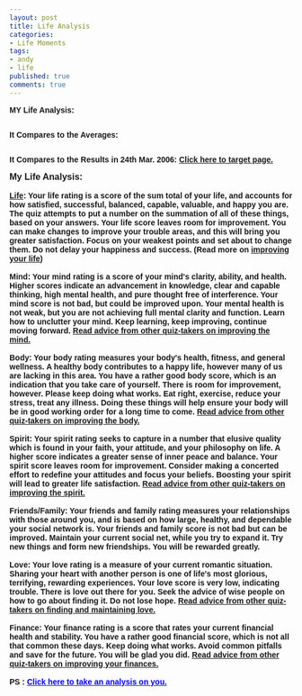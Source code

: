 ```yaml
---
layout: post
title: Life Analysis
categories:
- Life Moments
tags:
- andy
- life
published: true
comments: true
---
```

<p><p><strong><font face="Arial">MY Life Analysis:</font></strong></p>
<p><img style="DISPLAY: block; MARGIN: 0px auto 10px; TEXT-ALIGN: center" alt="" src="http://121.img.pp.sohu.com/images/blog/2007/12/24/15/29/117a7ab26d6.jpg" border="0" /><strong><font face="Arial" /></strong></p>
<p><font face="Arial"><strong>It Compares to the Averages:</strong></font></p>
<p><strong><font face="Arial"><img style="DISPLAY: block; MARGIN: 0px auto 10px; TEXT-ALIGN: center" alt="" src="http://121.img.pp.sohu.com/images/blog/2007/12/24/16/1/117a7ad73fb.jpg" border="0" /></font></strong></p>
<p><font face="Arial"><strong>It Compares to the Results in 24th Mar. 2006: <a href="http://yorzi.blogdriver.com/yorzi/1157456.html" target="_blank"><font face="Arial"><strong>Click here to target page.</strong></font></a></strong></font></p>
<p><font face="Arial"><strong><b style="FONT-SIZE: 16px">My Life Analysis:</b><br /><br /><b><a href="http://www.monkeyquiz.com/life/advice-life.html">Life</a>:</b> Your life rating is a score of the sum total of your life, and accounts for how satisfied, successful, balanced, capable, valuable, and happy you are. The quiz attempts to put a number on the summation of all of these things, based on your answers. Your life score leaves room for improvement. You can make changes to improve your trouble areas, and this will bring you greater satisfaction. Focus on your weakest points and set about to change them. Do not delay your happiness and success. (Read more on <a href="http://www.monkeyquiz.com/life/life.html">improving your life</a>) <br /><br /><b>Mind:</b> Your mind rating is a score of your mind's clarity, ability, and health. Higher scores indicate an advancement in knowledge, clear and capable thinking, high mental health, and pure thought free of interference. Your mind score is not bad, but could be improved upon. Your mental health is not weak, but you are not achieving full mental clarity and function. Learn how to unclutter your mind. Keep learning, keep improving, continue moving forward. <a href="http://www.monkeyquiz.com/life/advice-mind.html">Read advice from other quiz-takers on improving the mind.</a> <br /><br /><b>Body:</b> Your body rating measures your body's health, fitness, and general wellness. A healthy body contributes to a happy life, however many of us are lacking in this area. You have a rather good body score, which is an indication that you take care of yourself. There is room for improvement, however. Please keep doing what works. Eat right, exercise, reduce your stress, treat any illness. Doing these things will help ensure your body will be in good working order for a long time to come. <a href="http://www.monkeyquiz.com/life/advice-body.html">Read advice from other quiz-takers on improving the body.</a> <br /><br /><b>Spirit:</b> Your spirit rating seeks to capture in a number that elusive quality which is found in your faith, your attitude, and your philosophy on life. A higher score indicates a greater sense of inner peace and balance. Your spirit score leaves room for improvement. Consider making a concerted effort to redefine your attitudes and focus your beliefs. Boosting your spirit will lead to greater life satisfaction. <a href="http://www.monkeyquiz.com/life/advice-spirit.html">Read advice from other quiz-takers on improving the spirit.</a> <br /><br /><b>Friends/Family:</b> Your friends and family rating measures your relationships with those around you, and is based on how large, healthy, and dependable your social network is. Your friends and family score is not bad but can be improved. Maintain your current social net, while you try to expand it. Try new things and form new friendships. You will be rewarded greatly.<br /><br /><b>Love:</b> Your love rating is a measure of your current romantic situation. Sharing your heart with another person is one of life's most glorious, terrifying, rewarding experiences. Your love score is very low, indicating trouble. There is love out there for you. Seek the advice of wise people on how to go about finding it. Do not lose hope. <a href="http://www.monkeyquiz.com/life/advice-love.html">Read advice from other quiz-takers on finding and maintaining love.</a> <br /><br /><b>Finance:</b> Your finance rating is a score that rates your current financial health and stability. You have a rather good financial score, which is not all that common these days. Keep doing what works. Avoid common pitfalls and save for the future. You will be glad you did. <a href="http://www.monkeyquiz.com/life/advice-mind.html">Read advice from other quiz-takers on improving your finances.</a> <br /></strong></font><font face="Arial"><strong><br />PS : <a href="http://www.monkeyquiz.com/life/rate_my_life.html"><font color="#0000ff">Click here to take an analysis on you.</font></a><br /> </strong></font><font face="Arial"><strong /></font></p></p>
